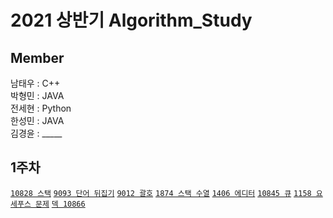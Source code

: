 # 2021 상반기 Algorithm_Study


## Member

남태우 : C++  
박형민 : JAVA  
전세현 : Python  
한성민 : JAVA  
김경윤 : _____

## 1주차

[`10828 스택`](https://www.acmicpc.net/problem/10828) [`9093 단어 뒤집기`](https://www.acmicpc.net/problem/9093) [`9012 괄호`](https://www.acmicpc.net/problem/9012) [`1874 스택 수열`](https://www.acmicpc.net/problem/1874) [`1406 에디터`](https://www.acmicpc.net/problem/1406) [`10845 큐`](https://www.acmicpc.net/problem/10845) [`1158 요세푸스 문제`](https://www.acmicpc.net/problem/1158) [`덱 10866`](https://www.acmicpc.net/problem/10866)

